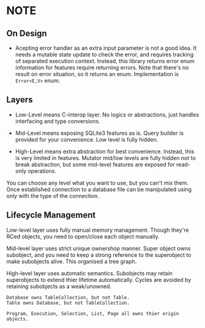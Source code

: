NOTE
====




On Design
---------

-	Acepting error handler as an extra input parameter is not a good idea.
	It needs a mutable state update to check the error, and requires tracking
	of separated execution context. Instead, this library returns error enum
	information for features require returning errors. Note that there's no
	result on error situation, so it returns an enum. Implementation is 
	`Error<E,V>` enum.





Layers
------

-	Low-Level means C-interop layer. No logics or abstractions, just handles
	interfacing and type conversions.

-	Mid-Level means exposing SQLite3 features as is. Query builder is provided
	for your convenience. Low level is fully hidden.

-	High-Level means extra abstraction for best convenience. Instead, this is
	very limited in features. Mutator mid/low levels are fully hidden not to 
	break abstraction, but some mid-level features are exposed for read-only
	operations.

You can choose any level what you want to use, but you can't mix them. Once 
established connection to a database file can be manipulated using only with 
the type of the connection.






Lifecycle Management
--------------------
Low-level layer uses fully manual memory management. Though they're RCed objects,
you need to open/close each object manually.

Mid-level layer uses strict unique ownershop manner. Super object owns subobject,
and you need to keep a strong reference to the superobject to make subobjects 
alive. This organised a tree graph.

High-level layer uses automatic semantics. Subobjects may retain superobjects to
extend thier lifetime automatically. Cycles are avoided by retaining subobjects 
as a weak/unowned. 

	Database owns TableCollection, but not Table.
	Table owns Database, but not TableCollection.

	Program, Execution, Selection, List, Page all owns thier origin objects.









